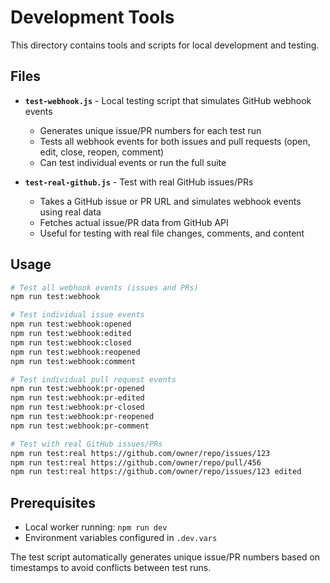 # Development Tools

This directory contains tools and scripts for local development and testing.

## Files

- **`test-webhook.js`** - Local testing script that simulates GitHub webhook events
  - Generates unique issue/PR numbers for each test run
  - Tests all webhook events for both issues and pull requests (open, edit, close, reopen, comment)
  - Can test individual events or run the full suite

- **`test-real-github.js`** - Test with real GitHub issues/PRs
  - Takes a GitHub issue or PR URL and simulates webhook events using real data
  - Fetches actual issue/PR data from GitHub API
  - Useful for testing with real file changes, comments, and content

## Usage

```bash
# Test all webhook events (issues and PRs)
npm run test:webhook

# Test individual issue events
npm run test:webhook:opened
npm run test:webhook:edited  
npm run test:webhook:closed
npm run test:webhook:reopened
npm run test:webhook:comment

# Test individual pull request events
npm run test:webhook:pr-opened
npm run test:webhook:pr-edited
npm run test:webhook:pr-closed
npm run test:webhook:pr-reopened
npm run test:webhook:pr-comment

# Test with real GitHub issues/PRs
npm run test:real https://github.com/owner/repo/issues/123
npm run test:real https://github.com/owner/repo/pull/456
npm run test:real https://github.com/owner/repo/issues/123 edited
```

## Prerequisites

- Local worker running: `npm run dev`
- Environment variables configured in `.dev.vars`

The test script automatically generates unique issue/PR numbers based on timestamps to avoid conflicts between test runs.